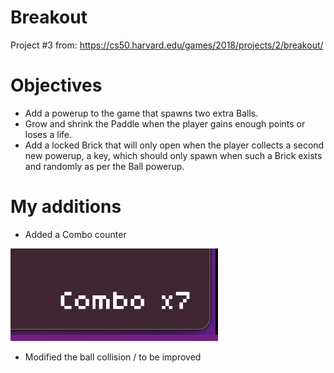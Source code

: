 # Breakout

Project #3 from: https://cs50.harvard.edu/games/2018/projects/2/breakout/

# Objectives

- Add a powerup to the game that spawns two extra Balls.
- Grow and shrink the Paddle when the player gains enough points or loses a life.
- Add a locked Brick that will only open when the player collects a second new powerup, a key, which should only spawn when such a Brick exists and randomly as per the Ball powerup.

# My additions

- Added a Combo counter

![alt text](image.png)

- Modified the ball collision / to be improved
